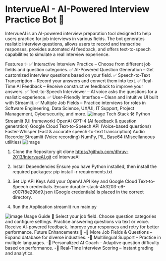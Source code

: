 # IntervueAI - AI-Powered Interview Practice Bot 🎤
IntervueAI is an AI-powered interview preparation tool designed to help users practice for job interviews in various fields. The bot generates realistic interview questions, allows users to record and transcribe responses, provides automated AI feedback, and offers text-to-speech capabilities to simulate a real interview experience.

Features ✨
✅ Interactive Interview Practice – Choose from different job fields and question categories.
✅ AI-Powered Question Generation – Get customized interview questions based on your field.
✅ Speech-to-Text Transcription – Record your answers and convert them into text.
✅ Real-Time AI Feedback – Receive constructive feedback to improve your answers.
✅ Text-to-Speech Interviewer – AI voice asks the questions for a realistic experience.
✅ User-Friendly Interface – Clean and intuitive UI built with Streamlit.
✅ Multiple Job Fields – Practice interviews for roles in Software Engineering, Data Science, UX/UI, IT Support, Project Management, Cybersecurity, and more.
![image](https://github.com/user-attachments/assets/f0aef2ac-3910-45ee-8318-1dde7c06ebcf)
Tech Stack 🛠️
Python
Streamlit (UI framework)
OpenAI GPT-4 (AI feedback & question generation)
Google Cloud Text-to-Speech API (Voice-based questions)
Faster-Whisper (Fast & accurate speech-to-text transcription)
Audio Recorder Streamlit (Voice recording)
NumPy, PIL, Base64 (Miscellaneous utilities)
![image](https://github.com/user-attachments/assets/8585a67a-6a68-4102-8582-c4e45168e8df)
1. Clone the Repository
git clone https://github.com/dhruv-2013/IntervueAI.git
cd IntervueAI

2. Install Dependencies
Ensure you have Python installed, then install the required packages:
pip install -r requirements.txt

3. Set Up API Keys
Add your OpenAI API Key and Google Cloud Text-to-Speech credentials.
Ensure durable-stack-453203-c6-c007f8e298d9.json (Google credentials) is placed in the correct directory.

4. Run the Application
streamlit run main.py

![image](https://github.com/user-attachments/assets/efee512f-bfec-4fe3-abce-a4f91db4bdc1)
Usage Guide 📖
Select your job field.
Choose question categories and configure settings.
Practice answering questions via text or voice.
Receive AI-powered feedback.
Improve your responses and retry for better performance.
Future Enhancements 🚀
-🔹 More Job Fields & Questions – Expand database for diverse industries.
-🔹 Multilingual Support – Practice in multiple languages.
-🔹 Personalized AI Coach – Adaptive question difficulty based on performance.
-🔹 Real-Time Interview Scoring – Instant grading and analytics.

